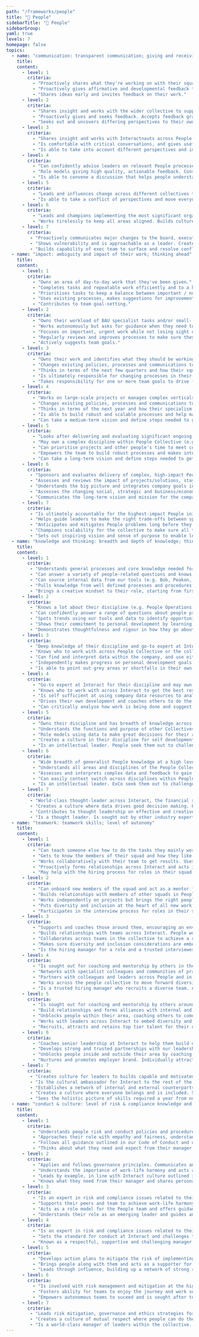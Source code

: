 ```yaml
---
path: "/frameworks/people"
title: "🙂 People"
sidebarTitle: "🙂 People"
sidebarGroup:
yaml: true
levels: 7
homepage: false
topics:
  - name: "communication: transparent communication; giving and receiving feedback"
    title:
    content:
      - level: 1
        criteria:
          - "Proactively shares what they're working on with their squad and stakeholders. Contributes ideas to influence policy, process and decisions."
          - "Proactively gives affirmative and developmental feedback to people they work with."
          - "Shares ideas early and invites feedback on their work."
      - level: 2
        criteria:
          - "Shares insight and works with the wider collective to support People plans and priorities. Can prepare information and present in a way that takes into account the different levels of detail different audiences need."
          - "Proactively gives and seeks feedback. Accepts feedback graciously."
          - "Seeks out and uncovers differing perspectives to their own."
      - level: 3
        criteria:
          - "Shares insight and works with Interactnauts across People and other collectives to influence the development of Interact plans and priorities. Understands how to manage stakeholder involvement. Supports and coaches Interactnauts, particularly managers, in understanding and complying with relevant policies and practices."
          - "Is comfortable with critical conversations, and gives useful actionable feedback that gets good results."
          - "Is able to take into account different perspectives and improve their work as a result."
      - level: 4
        criteria:
          - "Can confidently advise leaders on relevant People processes and policies. Challenges and educates others based on their skills and experience. Simplifies complex ideas related to their discipline so they are clearly understood."
          - "Role models giving high quality, actionable feedback. Constantly seeks feedback and accepts developmental feedback graciously. Openly shares their development areas to help others know how to work with them."
          - "Is able to convene a discussion that helps people understand where each other is coming from and put things on a path to resolution."
      - level: 5
        criteria:
          - "Leads and influences change across different collectives to help major initiatives happen. Represents their discipline to senior stakeholders and is sought out to consult on decisions that impact important company decisions."
          - "Is able to take a conflict of perspectives and move everyone beyond it."
      - level: 6
        criteria:
          - "Leads and champions implementing the most significant organisation change activities. Uses insight about opportunities and risks to influence executive team decisions that affect the long-term reputation, health and growth of the organisation."
          - "Works tirelessly to keep all areas aligned. Builds culture of knowledge sharing and documenting."
      - level: 7
        criteria:
         - "Proactively communicates major changes to the board, executive team and senior leaders so there are no surprises. Confidently delivers high-impact, inspiring communications to Interact and beyond. Makes complex messages clear and easy to understand."
         - "Shows vulnerability and is approachable as a leader. Creates a culture where people thrive on feedback. Gives feedback in the moment and accepts constructive feedback graciously. Leads by example on personal development using humility, foresight and EQ."
         - "Builds capability of exec team to surface and resolve conflict."
  - name: "impact: ambiguity and impact of their work; thinking ahead"
    title:
    content:
      - level: 1
        criteria:
          - "Owns an area of day-to-day work that they've been given."
          - "Completes tasks and repeatable work efficiently and to a high standard. Delivers high quality, accurate work to agreed deadlines."
          - "Prioritises tasks to keep a balance between important / not important / urgent / not urgent. Sets expectations for timescales and meets them."
          - "Uses existing processes, makes suggestions for improvements and works with the team to make it happen."
          - "Contributes to team goal-setting."
      - level: 2
        criteria:
          - "Owns their workload of BAU specialist tasks and/or small- and medium-scale projects within their squad. Begins to delegate tasks out to their squad so they can focus on more complex projects."
          - "Works autonomously but asks for guidance when they need to. Runs meetings well inside and outside the People Collective."
          - "Focuses on important, urgent work while not losing sight of other things. Thinks in terms of the next few months and how they can have the highest impact in this timeframe."
          - "Regularly reviews and improves processes to make sure they're still working hard for Interactnauts. Identifies opportunities to automate processes and helps make this happen."
          - "Actively suggests team goals."
      - level: 3
        criteria:
          - "Owns their work and identifies what they should be working on next. Works on medium- and large-scale projects or manages a vertical within their discipline or partner collective (e.g. ER for COps; training for Engineers). Delegates well, so they're always working on the most impactful work and to help other people develop. May act as a project lead for quarterly goals."
          - "Changes existing policies, processes and communications to align with company priorities and team goals."
          - "Thinks in terms of the next few quarters and how their squad can have the highest impact in this timeframe. Manages the expectations of stakeholders outside their squad for what can be achieved and meets them."
          - "Is ultimately responsible for changing processes in their area. Facilitates automation of processes wherever possible."
          - "Takes responsibility for one or more team goals to drive forward."
      - level: 4
        criteria:
          - "Works on large-scale projects or manages complex verticals that affect all Interactnauts. Coaches others to delegate effectively so the whole team can achieve their goals."
          - "Changes existing policies, processes and communications to align with company priorities and team goals."
          - "Thinks in terms of the next year and how their specialism can have the highest impact in this timeframe."
          - "Is able to build robust and scalable processes and help manage the transition to automating all or parts of the process with product and engineering."
          - "Can take a medium-term vision and define steps needed to get there."
      - level: 5
        criteria:
          - "Looks after delivering and evaluating significant ongoing, annual and planned ‘one-off’ people programmes and projects."
          - "May own a complex discipline within People Collective (e.g. Hiring, POps, L&D). Encourages fast execution within the People Collective while keeping focus on legal, legislative and regulatory requirements. Creates momentum and keeps the team motivated and engaged."
          - "Can prioritise projects and other people's time to meet company demands while not losing sight of BAU work; making sure the team is working on the things that have the biggest impact."
          - "Empowers the team to build robust processes and makes intelligent decisions about whether to continue making improvements in-house vs using 3rd party suppliers. Is able to work with partners to build end-to-end automation of process or workflows across multiple areas."
          - "Can take a long-term vision and define steps needed to get there. Communicates their area’s role within the larger mission of the company."
      - level: 6
        criteria:
         - "Sponsors and evaluates delivery of complex, high-impact People programmes and projects across the organisation."
         - "Assesses and reviews the impact of projects/solutions, staying alert to changes in context, and makes appropriate corrections to strategy and solutions. Leads People and Interact strategic development to address risks and opportunities for the organisation."
         - "Understands the big picture and integrates company goals into their area, looking 12 months ahead."
         - "Assesses the changing social, strategic and business/economic environment to gain insights and identify organisational strategic requirements."
         - "Communicates the long-term vision and mission for the company and their discipline. Assesses and shapes organisational culture to meet current and future challenges."
      - level: 7
        criteria:
         - "Is ultimately accountable for the highest-impact People initiatives. Owns KRIs for the People Collective. Holds SMF 18."
         - "Helps guide leaders to make the right trade-offs between speed and risk without breaching risk appetites. Holds accountability for significant policies and can evidence compliance including SM/CR responsibilities."
         - "Anticipates and mitigates People problems long before they occur and coaches leaders to do the same. Thinks multiple years ahead but inspires leaders to make things happen now."
         - "Champions scalability for the collective to make sure all teams continue to grow in line with the company whilst remaining lean and flexible. Builds the capability of leaders to keep challenging themselves on how to use automation and tech-led solutions to fulfil the People mission."
         - "Sets out inspiring vision and sense of purpose to enable leaders to set ambitious goals. Empower and challenge teams to surprise themselves by hitting them."
  - name: "knowledge and thinking: breadth and depth of knowledge; thinking skills; self-development"
    title:
    content:
      - level: 1
        criteria:
         - "Understands general processes and core knowledge needed for their role. Can use relevant tools."
         - "Can answer a variety of people-related questions and knows where to find answers when they don't know. Understands the context for their work."
         - "Can source internal data from our tools (e.g. Bob, Peakon, Deltanet) to produce simple spreadsheets and reports."
         - "Pulls knowledge from well defined processes and procedures. Has development goals they've set with their manager and makes progress on these. Owns and drives their own development."
         - "Brings a creative mindset to their role, starting from first principles where appropriate."
      - level: 2
        criteria:
         - "Knows a lot about their discipline (e.g. People Operations, Reward, L&D) and is becoming a specialist. May have deeper context on how their discipline applies to a specific area or Collective (e.g. COps, Tech). May be working towards CIPD level 3 or equivalent."
         - "Can confidently answer a range of questions about people processes and policies at Interact." 
         - "Spots trends using our tools and data to identify opportunities to make improvements in their squad. Can source internal and external data to answer simple questions, e.g. benchmarking a salary, or reporting mandatory training completion rates."
         - "Shows their commitment to personal development by learning more about other disciplines in the People Collective. Suggests personal development goals based on feedback and self-reflection and makes progress on these."
         - "Demonstrates thoughtfulness and rigour in how they go about work."
      - level: 3
        criteria:
         - "Deep knowledge of their discipline and go-to expert at Interact for their specialism, e.g. Payroll, Employee Relations, Talent Management. Understands industry trends and processes and is able to interpret them to make them effective at Interact. May be working towards professional qualification." 
         - "Knows who to work with across People Collective or the collective they partner to get the best results."
         - "Can find and interpret data within the company, and use either spreadsheets or more advanced sources to answer business questions."
         - "Independently makes progress on personal development goals that they've set for themselves."
         - "Is able to point out grey areas or shortfalls in their own work and identify opportunities for themselves to improve."
      - level: 4
        criteria:
          - "Go-to expert at Interact for their discipline and may own a specialist area within it. May have CIPD Level 5 qualification or equivalent. Starting to develop reputation outside Interact for thought leadership in their discipline."
          - "Knows who to work with across Interact to get the best results."
          - "Is self sufficient at using company data resources to analyse performance and make decisions. Can do simple ad-hoc analyses without asking the data team."
          - "Drives their own development and coaches others to do the same. Supports others in the team to set effective personal development goals. Shares ideas and resources in the team that reinforce the culture of self-development."
          - "Can critically analyse how work is being done and suggest constructive and realistic proposals to improve."
      - level: 5
        criteria:
          - "Owns their discipline and has breadth of knowledge across Interact and People Collective. Known outside Interact for their knowledge and expertise in their discipline. May have CIPD Level 7 qualification or equivalent."
          - "Understands the functions and purpose of other Collectives."
          - "Role models using data to make great decisions for their area. Coaches team to use data effectively in daily work. Works with the data team to create more complex analyses to improve the performance of their area."
          - "Creates a culture in their discipline for self development. Shares thought leadership that encourages growth mindset and role models constant learning and self-development."
          - "Is an intellectual leader. People seek them out to challenge and improve their thinking."
      - level: 6
        criteria:
          - "Wide breadth of generalist People knowledge at a high level. Strong generalist People skill set including experience in creating inspiring cultures, developing talent and quickly scaling up businesses. Go-to expert within industry in People discipline."
          - "Understands all areas and disciplines of the People Collective at a high level. Understands how People Collective interacts with all other Collectives and fits into the mission of Interact as a whole."
          - "Assesses and interprets complex data and feedback to gain insights about Interact to anticipate the needs of the org in the future. Can identify shortfalls in the company's data and works with the data team to build new frameworks and datasets to enable new lines of work."
          - "Can easily context switch across disciplines within People Collective and pick up new concepts. Is a role model for self-development with ambitious personal development goals that they share with others."
          - "Is an intellectual leader. ExCo seek them out to challenge and improve their thinking."
      - level: 7
        criteria:
         - "World-class thought-leader across Interact, the financial services industry and leading tech companies. Makes sure Interact maintains a commitment to creating a world-class people experience, balancing initiatives set by the wider business with the impact on people. Coaches leaders on balancing People focus with need for positive business results."
         - "Creates a culture where data drives good decision making. Has high expectations of leaders using data and encouraging their teams to upskill themselves to use and interpret data."
         - "Contributes to thought leadership on effective and creative ways to run an excellent org from a People perspective."
         - "Is a thought leader. Is sought out by other industry experts for their ideas, knowledge and expertise."
  - name: "teamwork: teamwork skills; level of autonomy"
    title:
    content:
      - level: 1
        criteria:
          - "Can teach someone else how to do the tasks they mainly work on."
          - "Gets to know the members of their squad and how they like to work. Shares how they like to work. Asks for help when needed." 
          - "Works collaboratively with their team to get results. Uses information, resources and support from others outside their own immediate team to get results." 
          - "Proactively forms relationships across Interact and acts inclusively at all times."
          - "May help with the hiring process for roles in their squad."
      - level: 2
        criteria:
          - "Can onboard new members of the squad and act as a mentor for general processes owned by the squad." 
          - "Builds relationships with members of other squads in People Collective. People are happy to work with them." 
          - "Works independently on projects but brings the right people in at the right time. Helps keep track of actions and goals for the team." 
          - "Puts diversity and inclusion at the heart of all new work. Has strong relationships with Interactnauts across the business and proactively welcomes new joiners."
          - "Participates in the interview process for roles in their squad or other People Collective roles."
      - level: 3
        criteria:
          - "Supports and coaches those around them, encouraging an environment where others are inspired and motivated."
          - "Builds relationships with teams across Interact. People would choose to work with them."
          - "Collaborates across teams in the collective to achieve a common goal. Leads projects or workstreams that include others and encourages collaborative working to achieve results."
          - "Makes sure diversity and inclusion considerations are embedded in their area."
          - "Is the hiring manager for a role and a trusted interviewer for roles within their discipline."
      - level: 4
        criteria:
          - "Is sought out for coaching and mentorship by others in the Collective."
          - "Networks with specialist colleagues and communities of practice to understand current trends, thinking and innovations in People and specialist areas. Recognised for their impact on team culture, so people want to work with them."
          - "Partners with colleagues and leaders across People and in specialist areas to develop shared insights, priorities and activities as part of Interact plans and goals."
          - "Works across the people collective to move forward diversity and inclusion work."
          - "Is a trusted hiring manager who recruits a diverse team. A trusted interviewer for roles within the People Collective."
      - level: 5
        criteria:
          - "Is sought out for coaching and mentorship by others around Interact. Coaches and builds senior managers' ability to anticipate and pre-empt organisation issues."
          - "Build relationships and forms alliances with internal and external specialists and communities to keep ahead of emerging People and specialist trends, ideas and innovations, and to keep ahead of changes."
          - "Unblocks people within their area, coaching others to come up with answers to problems."
          - "Works with leaders across Interact to embed diversity and inclusion considerations and identify opportunities for improvement."
          - "Recruits, attracts and retains top tier talent for their discipline. A trusted interviewer for senior hires at Interact, including at the ExCo level."
      - level: 6
        criteria:
          - "Coaches senior leadership at Interact to help them build developmental culture in their own teams, and anticipate and pre-empt organisation issues."
          - "Develops strong and trusted partnerships with our leadership team to challenge, guide and advise; holds executives to account for their behaviours and values."
          - "Unblocks people inside and outside their area by coaching others to come up with answers to problems."
          - "Nurtures and promotes employer brand. Individually attracts top talent to Interact. May bring a network of talent to their discipline or collective."
      - level: 7
        criteria:
         - "Creates culture for leaders to builds capable and motivated teams. Coaches peers at Exco level and drives the expectation of Interact being a high performance environment with an ethos of continuous learning and development."
         - "Is the cultural ambassador for Interact to the rest of the world."
         - "Establishes a network of internal and external counterparts and executive communities of practice to keep ahead of emerging People and specialist trends, ideas and industry/sector insights, locally and internationally."
         - "Creates a culture where everyone belongs and is included. Sets strategic vision for building a diverse company and holds senior leaders to account for valuing and promoting this."
         - "Sees the holistic picture of skills required a year from now and nurtures talent internally. Makes strategic hires, cultivating relationships over many months to get people over to Interact who didn’t realise they needed a new job. Cultivates and drives initatives to build employer brand at the highest level."
  - name: "conduct & culture: level of risk & compliance knowledge and ownership; professional conduct"
    title:
    content:
      - level: 1
        criteria:
          -	"Understands people risk and conduct policies and procedures and follows them. Identifies risks related to own areas and shares risks with their manager. Writes documentation for changes and produces quality how-tos."
          - "Approaches their role with empathy and fairness, understanding that fair does not always mean equal. Treats every Interactnaut with respect and kindness."
          - "Follows all guidance outlined in our Code of Conduct and other People policies." 
          - "Thinks about what they need and expect from their manager and gives feedback to their manager on what's going well and what they could do better." 
      - level: 2 
        criteria:
          - "Applies and follows governance principles. Communicates and escalates risks related to their own projects and business area. Works with other Interactnauts to help them analyse and address risks in their area. Updates procedures and policies."
          - "Understands the importance of work-life harmony and acts as a role model for this. Is a driven and committed Interactnaut, understanding that sprints are sometimes neccessary but not a way of life."
          - "Leads by example, in line with Interact culture outlined in our Code of Conduct and other People policies."
          - "Knows what they need from their manager and shares personal insight on how their manager can work best with them. Gives their manager constructive feedback. May be working towards managing someone else."
      - level: 3 
        criteria:
          - "Is an expert in risk and compliance issues related to their role. Takes ownership for training others in risk & compliance as relevant to their role. Has a strong cultural understanding, and makes decisions based on cultural awareness that compliments legislation and Interact policy. Promptly and effectively deals with unforeseen risks/events as they arise and proactively shares the learnings. Creates new policies and procedures where needed."
          - "Supports their peers and team to achieve work-life harmony. Sets realistic expectations for healthy working practices and leads by example. Role models treating others with respect."
          - "Acts as a role model for the People team and offers guidance and support to all Interactnauts."
          - "Understands their role as an emerging leader and guides and supports other Interactnauts. May manage one or more Interactnauts in their squad or discipline."
      - level: 4
        criteria:
          - "Is an expert in risk and compliance issues related to their discipline. Takes ownership for making sure everyone in their area follows the relevant procedures to remain compliant. Identifies and tracks new policies and procedures needed, in advance."
          - "Sets the standard for conduct at Interact and challenges those who fall below."
          - "Known as a respectful, supportive and challenging manager; OR an individual contributor that effectively plugs into broader teams and groups in the company. May manage several Interactnauts in their discipline." 
      - level: 5
        criteria:
          - "Develops action plans to mitigate the risk of implementing new people policies and plans. Use insights to influence leaders and colleagues to current risks or benefits of decisions or actions that affect the long-term reputation and health of Interact. Instills culture for documenting"
          - "Brings people along with them and acts as a supporter for all members of the People Collective. Understands their responsibility as a leader at Interact and reflects that responsibility in their behaviour."
          - "Leads through influence, building up a network of strong relationships and presenting their ideas in the right way to lead others in the right direction. Capable of leading a team with diverse skills while giving people lots of autonomy and cultivating a CEO mindset. Thinks carefully about the right amount of leadership and is able to make themselves less necessary to the team's effective function. Is likely to manage several Interactnauts in their discipline and/or mentor Interactnauts from around the company."
      - level: 6
        criteria: 
          - "Is involved with risk management and mitigation at the highest industry level. Leads by example and proves their discipline is managing risk and compliance within appetite. Gets involved in and identifies opportunities for colleagues to participate in advisory, strategic, industry bodies to learn and share best practice in their area of business."
          - "Fosters ability for teams to enjoy the journey and work sustainably. Leads the way in achieving high performance at Interact whilst balancing outside interests and personal life harmony."
          - "Empowers autonomous teams to suceed and is sought after to provide direction in multiple areas. Is able to consistently do this despite the skillsets in the teams they work with changing. Is likely to manage other managers in the People collective. Is a mentor to high potential Interactnauts around the company."
      - level: 7
        criteria:
         - "Leads risk mitigation, governance and ethics strategies for the People Collective, in line with SMF 18 responsibilites. Creates a strong risk culture throughout the organisation. Owns policies and can prove we're complying with them. Spots ways to manage risk and implements them company wide."
         - "Creates a culture of mutual respect where people can do the best work of their lives. Sets the strategy for continually developing our culture."
         - "Is a world-class manager of leaders within the collective. Is a mentor to high potential Interactnauts and others across the industry. Coaches other execs to be better managers to senior leaders at Interact."
---
```

